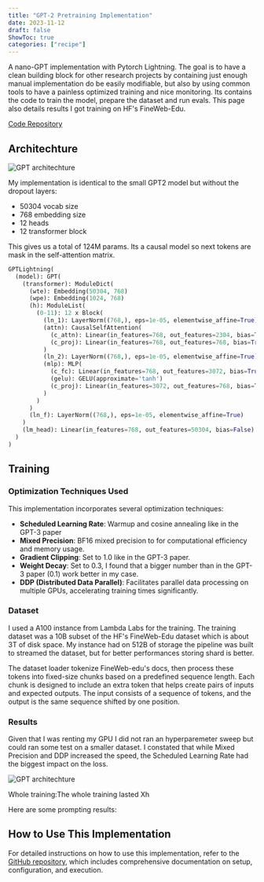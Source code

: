 ```yaml
---
title: "GPT-2 Pretraining Implementation"
date: 2023-11-12
draft: false
ShowToc: true
categories: ["recipe"]
---
```


A nano-GPT implementation with Pytorch Lightning. The goal is to have a clean building block for other research projects by containing just enough manual implementation do be easily modifiable, but also by using common tools to have a painless optimized training and nice monitoring. Its contains the code to train the model, prepare the dataset and run evals. This page also details results I got training on HF's FineWeb-Edu. 

[Code Repository](https://github.com/JulienRineau/gpt2-workflow)


## Architechture

![GPT architechture](/img/gpt-lightning/gpt2-architechture.png)

My implementation is identical to the small GPT2 model but without the dropout layers: 

- 50304 vocab size
- 768 embedding size
- 12 heads 
- 12 transformer block 

This gives us a total of 124M params. 
Its a causal model so next tokens are mask in the self-attention matrix.

```python
GPTLightning(
  (model): GPT(
    (transformer): ModuleDict(
      (wte): Embedding(50304, 768)
      (wpe): Embedding(1024, 768)
      (h): ModuleList(
        (0-11): 12 x Block(
          (ln_1): LayerNorm((768,), eps=1e-05, elementwise_affine=True)
          (attn): CausalSelfAttention(
            (c_attn): Linear(in_features=768, out_features=2304, bias=True)
            (c_proj): Linear(in_features=768, out_features=768, bias=True)
          )
          (ln_2): LayerNorm((768,), eps=1e-05, elementwise_affine=True)
          (mlp): MLP(
            (c_fc): Linear(in_features=768, out_features=3072, bias=True)
            (gelu): GELU(approximate='tanh')
            (c_proj): Linear(in_features=3072, out_features=768, bias=True)
          )
        )
      )
      (ln_f): LayerNorm((768,), eps=1e-05, elementwise_affine=True)
    )
    (lm_head): Linear(in_features=768, out_features=50304, bias=False)
  )
)
```

## Training
### Optimization Techniques Used

This implementation incorporates several optimization techniques:

- **Scheduled Learning Rate**: Warmup and cosine annealing like in the GPT-3 paper
- **Mixed Precision**: BF16 mixed precision to for computational efficiency and memory usage.
- **Gradient Clipping**: Set to 1.0 like in the GPT-3 paper.
- **Weight Decay**: Set to 0.3, I found that a bigger number than in the GPT-3 paper (0.1) work better in my case.
- **DDP (Distributed Data Parallel)**: Facilitates parallel data processing on multiple GPUs, accelerating training times significantly.

### Dataset
I used a A100 instance from Lambda Labs for the training. The training dataset was a 10B subset of the HF's FineWeb-Edu dataset which is about 3T of disk space. My instance had on 512B of storage the pipeline was built to streamed the dataset, but for better performances storing shard is better.

The dataset loader tokenize FineWeb-edu's docs, then process these tokens into fixed-size chunks based on a predefined sequence length. Each chunk is designed to include an extra token that helps create pairs of inputs and expected outputs. The input consists of a sequence of tokens, and the output is the same sequence shifted by one position.

### Results

Given that I was renting my GPU I did not ran an hyperparemeter sweep but could ran some test on a smaller dataset. I constated that while Mixed Precision and DDP increased the speed, the Scheduled Learning Rate had the biggest impact on the loss. 

![GPT architechture](/img/gpt-lightning/training_loss_chart.png)


Whole training:The whole training lasted Xh 

Here are some prompting results:

## How to Use This Implementation

For detailed instructions on how to use this implementation, refer to the [GitHub repository](https://github.com/JulienRineau/gpt2-workflow), which includes comprehensive documentation on setup, configuration, and execution.